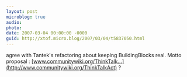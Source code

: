 ```yaml
---
layout: post
microblog: true
audio: 
photo: 
date: 2007-03-04 00:00:00 -0000
guid: http://xtof.micro.blog/2007/03/04/t5837050.html
---
```

agree with Tantek's refactoring about keeping BuildingBlocks real. Motto proposal : [www.communitywiki.org/ThinkTalk...](http://www.communitywiki.org/ThinkTalkAct) ?
